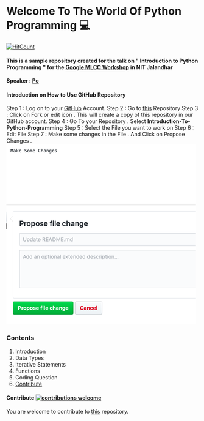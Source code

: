 # **Welcome To The World Of Python Programming** :computer:

[![HitCount](http://hits.dwyl.io/itzpc/Introduction-To-Python-Programming.svg)](https://github.com/itzpc/Introduction-To-Python-Programming)

#### This is a sample repository created for the talk on " Introduction to Python Programming " for the [Google MLCC Workshop](https://developers.google.com/machine-learning/crash-course/) in NIT Jalandhar
**Speaker : [Pc](https://www.linkedin.com/in/pcakhilnadh)**

#### Introduction on How to Use GitHub Repository

Step 1 : Log on to your [GitHub](https://github.com/login) Account.
Step 2 : Go to [this](https://github.com/itzpc/Introduction-To-Python-Programming) Repository 
Step 3 : Click on Fork or edit icon . This will create a copy of this repository in our GitHub account.
Step 4 : Go To your Repository . Select **Introduction-To-Python-Programming** 
Step 5 : Select the File you want to work on 
Step 6 : Edit File
Step 7 : Make some changes in the File . And Click on Propose Changes .
![Alt text](images/Make%20Some%20Changes.png?raw=true "Title")

### Contents

1. Introduction
2. Data Types
3. Iterative Statements
4. Functions
5. Coding Question
6. [Contribute](https://github.com/itzpc/Introduction-To-Python-Programming/blob/master/README.md#contribute)




#### Contribute [![contributions welcome](https://img.shields.io/badge/contributions-welcome-brightgreen.svg?style=flat)](https://github.com/itzpc/Introduction-To-Python-Programming/issues)

You are welcome to contribute to [this](https://github.com/itzpc/Introduction-To-Python-Programming/issues) repository.



